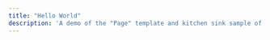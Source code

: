 ```yaml
---
title: "Hello World"
description: 'A demo of the "Page" template and kitchen sink sample of styled elements.'
---
```

